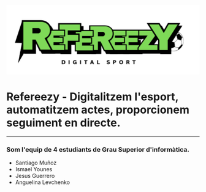 
<div style="text-align: center;"><img src="image.png" width="700px"> </div>

# Refereezy - Digitalitzem l'esport, automatitzem actes, proporcionem seguiment en directe.
---

### Som l'equip de 4 estudiants de Grau Superior d'informàtica.
- Santiago Muñoz
- Ismael Younes
- Jesus Guerrero
- Anguelina Levchenko

 </div>